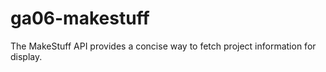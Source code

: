 # ga06-makestuff
The MakeStuff API provides a concise way to fetch project information for display.
